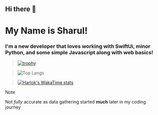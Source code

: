 ## Hi there 👋

# My Name is Sharul!

### I'm a new developer that loves working with SwiftUi, minor Python, and some simple Javascript along with web basics!

> [![trophy](https://github-profile-trophy.vercel.app/?username=Immortal215&rank=-C)](https://github.com/ryo-ma/github-profile-trophy)

> ![Top Langs](https://github-readme-stats.vercel.app/api/top-langs/?username=Immortal215&layout=compact)

> [![Harlok's WakaTime stats](https://github-readme-stats.vercel.app/api/wakatime?username=Immortal215)](https://github.com/anuraghazra/github-readme-stats)

> [!NOTE]
> Not *fully* accurate as data gathering started __much__ later in my coding journey
